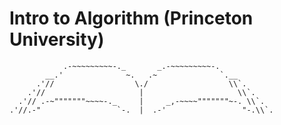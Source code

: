 # Intro to Algorithm (Princeton University)

                .-~~~~~~~~~-._       _.-~~~~~~~~~-.
            __.'              ~.   .~              `.__
          .'//                  \./                  \\`.
        .'//                     |                     \\`.
      .'// .-~"""""""~~~~-._     |     _,-~~~~"""""""~-. \\`.
    .'//.-"                 `-.  |  .-'                 "-.\\`.
